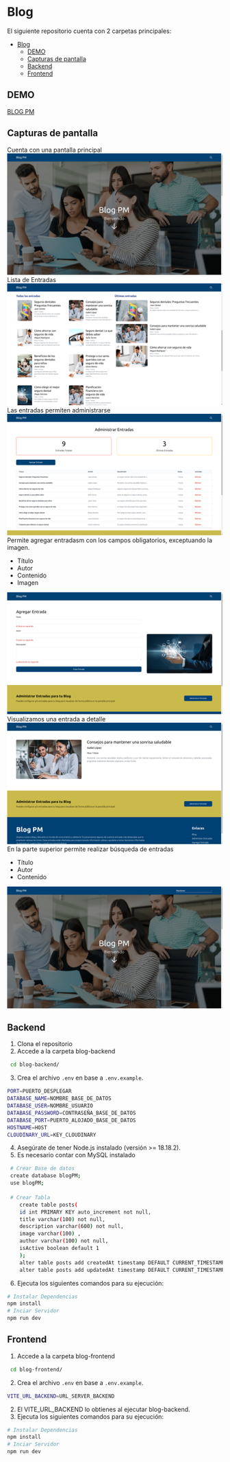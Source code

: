 # Blog

El siguiente repositorio cuenta con 2 carpetas principales:
- [Blog](#blog)
  - [DEMO](#demo)
  - [Capturas de pantalla](#capturas-de-pantalla)
  - [Backend](#backend)
  - [Frontend](#frontend)

## DEMO
[BLOG PM]([https://](https://blog-pm.vercel.app/))
## Capturas de pantalla
Cuenta con una pantalla principal
![alt text](image.png)
Lista de Entradas
![alt text](image-1.png)
Las entradas permiten administrarse
![alt text](image-2.png)
Permite agregar entradasm con los campos obligatorios, exceptuando la imagen.
- Título
- Autor
- Contenido
- Imagen
  
![alt text](image-3.png)
Visualizamos una entrada a detalle
![alt text](image-4.png)
En la parte superior permite realizar búsqueda de entradas
- Título
- Autor
- Contenido
  
![alt text](image-5.png)
## Backend
1. Clona el repositorio
2. Accede a la carpeta blog-backend
```bash
 cd blog-backend/
```
3. Crea el archivo `.env` en base a `.env.example`.
  ```bash
 PORT=PUERTO_DESPLEGAR
DATABASE_NAME=NOMBRE_BASE_DE_DATOS
DATABASE_USER=NOMBRE_USUARIO
DATABASE_PASSWORD=CONTRASEÑA_BASE_DE_DATOS
DATABASE_PORT=PUERTO_ALOJADO_BASE_DE_DATOS
HOSTNAME=HOST
CLOUDINARY_URL=KEY_CLOUDINARY
```
4. Asegúrate de tener Node.js instalado (versión >= 18.18.2).
5. Es necesario contar con MySQL instalado
```bash
 # Crear Base de datos
 create database blogPM;
 use blogPM;
 
 # Crear Tabla
    create table posts(
    id int PRIMARY KEY auto_increment not null,
    title varchar(100) not null,
    description varchar(600) not null,
    image varchar(100) ,
    author varchar(100) not null,
    isActive boolean default 1
    );
    alter table posts add createdAt timestamp DEFAULT CURRENT_TIMESTAMP ON UPDATE CURRENT_TIMESTAMP;
    alter table posts add updatedAt timestamp DEFAULT CURRENT_TIMESTAMP ON UPDATE CURRENT_TIMESTAMP;
```
6. Ejecuta los siguientes comandos para su ejecución:
```bash
# Instalar Dependencias
npm install
# Inciar Servidor
npm run dev
```



## Frontend
1. Accede a la carpeta blog-frontend
```bash
 cd blog-frontend/
```
2. Crea el archivo `.env` en base a `.env.example`.
  ```bash
  VITE_URL_BACKEND=URL_SERVER_BACKEND
  ```
2. El VITE_URL_BACKEND lo obtienes al ejecutar blog-backend.
3. Ejecuta los siguientes comandos para su ejecución:
```bash
# Instalar Dependencias
npm install
# Inciar Servidor
npm run dev
```
